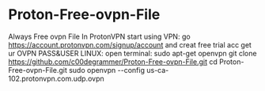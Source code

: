 # Proton-Free-ovpn-File
Always Free ovpn File In ProtonVPN
start using VPN:
go https://account.protonvpn.com/signup/account and creat free trial acc
get ur OVPN PASS&USER
LINUX:
open terminal:
sudo apt-get openvpn
git clone https://github.com/c00degrammer/Proton-Free-ovpn-File.git
cd Proton-Free-ovpn-File.git
sudo openvpn --config us-ca-102.protonvpn.com.udp.ovpn
